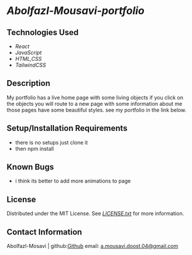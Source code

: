 # _Abolfazl-Mousavi-portfolio_

## Technologies Used

* _React_
* _JavaScript_
* _HTML,CSS_
* _TailwindCSS_

## Description

My portfolio has a live home page with some living objects if you click on the objects you will route to a new page with some information about me those pages have some beautiful styles. see my portfolio in the link below. 

## Setup/Installation Requirements

* there is no setups just clone it 
* then npm install

## Known Bugs

* i think its better to add more animations to page

## License
Distributed under the MIT License. See _[LICENSE.txt]([https://link-url-here.org](https://github.com/Abolfazl-Mousavi/SolarSystem-three.js/blob/main/LICENSE.text))_ for more information.


## Contact Information

Abolfazl-Mosavi | github:[Github](https://github.com/Abolfazl-Mousavi) email: [a.mousavi.doost.04@gmail.com](mailto:a.mousavi.doost@gmail.com)
